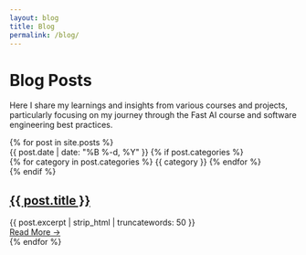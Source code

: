 ```yaml
---
layout: blog
title: Blog
permalink: /blog/
---
```


<div class="blog-header">
  <h1>Blog Posts</h1>
  <p>Here I share my learnings and insights from various courses and projects, particularly focusing on my journey through the Fast AI course and software engineering best practices.</p>
</div>

<div class="blog-posts">
  {% for post in site.posts %}
    <article class="blog-post-card">
      <div class="post-meta">
        <span class="post-date">{{ post.date | date: "%B %-d, %Y" }}</span>
        {% if post.categories %}
          <div class="post-categories">
            {% for category in post.categories %}
              <span class="category-tag">{{ category }}</span>
            {% endfor %}
          </div>
        {% endif %}
      </div>
      <h2 class="post-title">
        <a href="{{ post.url | relative_url }}">{{ post.title }}</a>
      </h2>
      <div class="post-excerpt">
        {{ post.excerpt | strip_html | truncatewords: 50 }}
      </div>
      <a href="{{ post.url | relative_url }}" class="read-more">Read More →</a>
    </article>
  {% endfor %}
</div> 